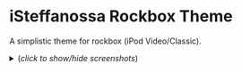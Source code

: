 # iSteffanossa Rockbox Theme

A simplistic theme for rockbox (iPod Video/Classic).
<details>
  <summary>(<i>click to show/hide screenshots</i>)</summary>
  <!-- have to be followed by an empty line! -->

<p align = "center">
  <picture>
    <img src="img/screenshot1.png">
  </picture>
</p>
</details>
